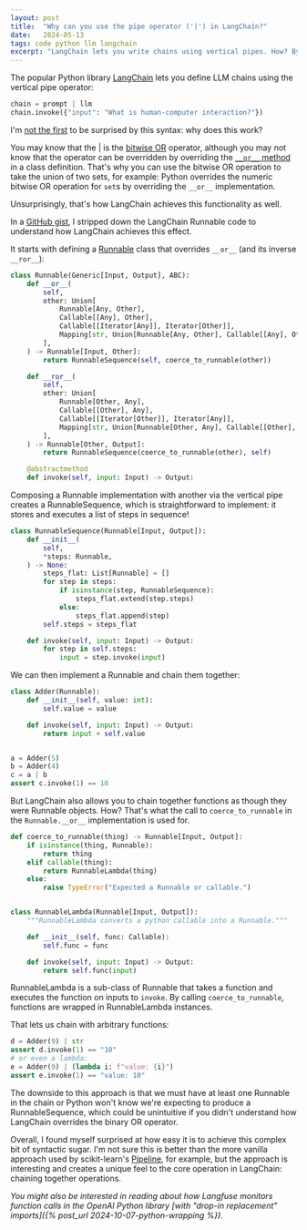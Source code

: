 ```yaml
---
layout: post
title:  "Why can you use the pipe operator ('|') in LangChain?"
date:   2024-05-13
tags: code python llm langchain
excerpt: "LangChain lets you write chains using vertical pipes. How? By overriding __or__."
---
```


The popular Python library [LangChain](https://python.langchain.com/v0.1/docs/get_started/quickstart/) lets you define LLM chains using the vertical pipe operator:

```python
chain = prompt | llm
chain.invoke({"input": "What is human-computer interaction?"})
```

I'm [not the first](https://www.reddit.com/r/LangChain/comments/175edd4/how_does_the_pipe_symbol_work_in_python_from_this/) to be surprised by this syntax: why does this work?

You may know that the | is the [bitwise OR](https://stackoverflow.com/a/77141519/4146714) operator, although you may not know that the operator can be overridden by overriding the [`__or__` method](https://docs.python.org/3/reference/datamodel.html#emulating-numeric-types) in a class definition.
That's why you can use the bitwise OR operation to take the union of two sets, for example: Python overrides the numeric bitwise OR operation for `set`s by overriding the `__or__` implementation.

Unsurprisingly, that's how LangChain achieves this functionality as well.

In a [GitHub gist](https://gist.github.com/levon003/42c33f505262d19306afb8eca24f6c25), I stripped down the LangChain Runnable code to understand how LangChain achieves this effect.

It starts with defining a [Runnable](https://github.com/langchain-ai/langchain/blob/f92006de3ce2ef6795c9a3f5bc798a8d2fa02bb7/libs/core/langchain_core/runnables/base.py) class that overrides `__or__` (and its inverse `__ror__`):

```python
class Runnable(Generic[Input, Output], ABC):
    def __or__(
        self,
        other: Union[
            Runnable[Any, Other],
            Callable[[Any], Other],
            Callable[[Iterator[Any]], Iterator[Other]],
            Mapping[str, Union[Runnable[Any, Other], Callable[[Any], Other], Any]],
        ],
    ) -> Runnable[Input, Other]:
        return RunnableSequence(self, coerce_to_runnable(other))

    def __ror__(
        self,
        other: Union[
            Runnable[Other, Any],
            Callable[[Other], Any],
            Callable[[Iterator[Other]], Iterator[Any]],
            Mapping[str, Union[Runnable[Other, Any], Callable[[Other], Any], Any]],
        ],
    ) -> Runnable[Other, Output]:
        return RunnableSequence(coerce_to_runnable(other), self)

    @abstractmethod
    def invoke(self, input: Input) -> Output:
```

Composing a Runnable implementation with another via the vertical pipe creates a RunnableSequence, which is straightforward to implement: it stores and executes a list of steps in sequence!

```python
class RunnableSequence(Runnable[Input, Output]):
    def __init__(
        self,
        *steps: Runnable,
    ) -> None:
        steps_flat: List[Runnable] = []
        for step in steps:
            if isinstance(step, RunnableSequence):
                steps_flat.extend(step.steps)
            else:
                steps_flat.append(step)
        self.steps = steps_flat

    def invoke(self, input: Input) -> Output:
        for step in self.steps:
            input = step.invoke(input)
```

We can then implement a Runnable and chain them together:

```python
class Adder(Runnable):
    def __init__(self, value: int):
        self.value = value

    def invoke(self, input: Input) -> Output:
        return input + self.value


a = Adder(5)
b = Adder(4)
c = a | b
assert c.invoke(1) == 10
```

But LangChain also allows you to chain together functions as though they were Runnable objects. How? That's what the call to `coerce_to_runnable` in the `Runnable.__or__` implementation is used for.

```python
def coerce_to_runnable(thing) -> Runnable[Input, Output]:
    if isinstance(thing, Runnable):
        return thing
    elif callable(thing):
        return RunnableLambda(thing)
    else:
        raise TypeError("Expected a Runnable or callable.")


class RunnableLambda(Runnable[Input, Output]):
    """RunnableLambda converts a python callable into a Runnable."""

    def __init__(self, func: Callable):
        self.func = func

    def invoke(self, input: Input) -> Output:
        return self.func(input)
```

RunnableLambda is a sub-class of Runnable that takes a function and executes the function on inputs to `invoke`. By calling `coerce_to_runnable`, functions are wrapped in RunnableLambda instances.

That lets us chain with arbitrary functions:

```python
d = Adder(9) | str
assert d.invoke(1) == "10"
# or even a lambda:
e = Adder(9) | (lambda i: f"value: {i}")
assert e.invoke(1) == "value: 10"
```

The downside to this approach is that we must have at least one Runnable in the chain or Python won't know we're expecting to produce a RunnableSequence, which could be unintuitive if you didn't understand how LangChain overrides the binary OR operator.

Overall, I found myself surprised at how easy it is to achieve this complex bit of syntactic sugar. I'm not sure this is better than the more vanilla approach used by scikit-learn's [Pipeline](https://scikit-learn.org/stable/modules/generated/sklearn.pipeline.Pipeline.html), for example, but the approach is interesting and creates a unique feel to the core operation in LangChain: chaining together operations.

_You might also be interested in reading about how Langfuse monitors function calls in the OpenAI Python library [with "drop-in replacement" imports]({% post_url 2024-10-07-python-wrapping %})._
